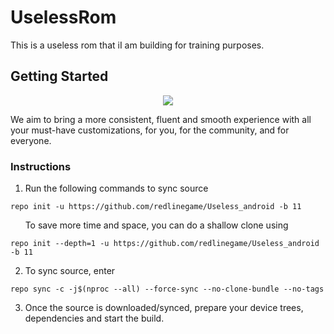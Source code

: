 UselessRom
===========

This is a useless rom that iI am building for training purposes.

Getting Started
---------------


<p align="center">
  <img src="https://i.imgur.com/tnI2yLM.jpg"/>
</p>

We aim to bring a more consistent, fluent and smooth experience with all your must-have customizations, for you, for the community, and for everyone.


### Instructions
1. Run the following commands to sync source

```
repo init -u https://github.com/redlinegame/Useless_android -b 11
```
&nbsp; &nbsp; &nbsp; To save more time and space, you can do a shallow clone using

```
repo init --depth=1 -u https://github.com/redlinegame/Useless_android -b 11
```

2. To sync source, enter

```
repo sync -c -j$(nproc --all) --force-sync --no-clone-bundle --no-tags
```

3. Once the source is downloaded/synced, prepare your device trees, dependencies and start the build.

